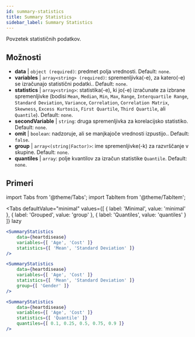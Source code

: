 ```yaml
---
id: summary-statistics 
title: Summary Statistics
sidebar_label: Summary Statistics
---
```


Povzetek statističnih podatkov.

## Možnosti

* __data__ | `object (required)`: predmet polja vrednosti. Default: `none`.
* __variables__ | `array<string> (required)`: spremenljivka(-e), za katero(-e) se izračunajo statistični podatki.. Default: `none`.
* __statistics__ | `array<string>`: statistika(-e), ki jo(-e) izračunate za izbrane spremenljivke (bodisi `Mean`, `Median`, `Min`, `Max`, `Range`, `Interquartile Range`, `Standard Deviation`, `Variance`, `Correlation`, `Correlation Matrix`, `Skewness`, `Excess Kurtosis`, `First Quartile`, `Third Quartile`, ali `Quantile`). Default: `none`.
* __secondVariable__ | `string`: druga spremenljivka za korelacijsko statistiko. Default: `none`.
* __omit__ | `boolean`: nadzoruje, ali se manjkajoče vrednosti izpustijo.. Default: `false`.
* __group__ | `array<(string|Factor)>`: ime spremenljivke(-k) za razvrščanje v skupine. Default: `none`.
* __quantiles__ | `array`: polje kvantilov za izračun statistike `Quantile`. Default: `none`.


## Primeri

import Tabs from '@theme/Tabs';
import TabItem from '@theme/TabItem';

<Tabs
    defaultValue="minimal"
    values={[
        { label: 'Minimal', value: 'minimal' },
        { label: 'Grouped', value: 'group' },
        { label: 'Quantiles', value: 'quantiles' }
    ]}
    lazy
>

<TabItem value="minimal">

```jsx live
<SummaryStatistics 
    data={heartdisease} 
    variables={[ 'Age', 'Cost' ]}
    statistics={[ 'Mean', 'Standard Deviation' ]}
/>
```

</TabItem>

<TabItem value="group" >

```jsx live
<SummaryStatistics 
    data={heartdisease} 
    variables={[ 'Age', 'Cost' ]}
    statistics={[ 'Mean', 'Standard Deviation' ]}
    group={[ 'Gender' ]}
/>
```
</TabItem>

<TabItem value="quantiles">

```jsx live
<SummaryStatistics 
    data={heartdisease} 
    variables={[ 'Age', 'Cost' ]}
    statistics={[ 'Quantile' ]}
    quantiles={[ 0.1, 0.25, 0.5, 0.75, 0.9 ]}
/>
```

</TabItem>

</Tabs>
